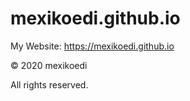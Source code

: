 # mexikoedi.github.io

My Website: https://mexikoedi.github.io


© 2020 mexikoedi

All rights reserved.
